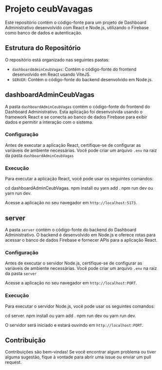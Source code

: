 # Projeto ceubVavagas

Este repositório contém o código-fonte para um projeto de Dashboard Administrativo desenvolvido com React e Node.js, utilizando o Firebase como banco de dados e autenticação.

## Estrutura do Repositório

O repositório está organizado nas seguintes pastas:

- `dashboardAdminCeubVagas`: Contém o código-fonte do frontend desenvolvido em React usando ViteJS.
- `SERVER`: Contém o código-fonte do backend desenvolvido em Node.js.

## dashboardAdminCeubVagas

A pasta `dashboardAdminCeubVagas` contém o código-fonte do frontend do Dashboard Administrativo. Esta aplicação foi desenvolvida usando o framework React e se conecta ao banco de dados Firebase para exibir dados e permitir a interação com o sistema.

### Configuração

Antes de executar a aplicação React, certifique-se de configurar as variáveis de ambiente necessárias. Você pode criar um arquivo `.env` na raiz da pasta `dashboardAdminCeubVagas`
### Execução

Para executar a aplicação React, você pode usar os seguintes comandos:

cd dashboardAdminCeubVagas.
npm install ou yarn add .
npm run dev ou yarn run dev.

Acesse a aplicação no seu navegador em `http://localhost:5173`.

## server

A pasta `server` contém o código-fonte do backend do Dashboard Administrativo. O backend é desenvolvido em Node.js e oferece rotas para acessar o banco de dados Firebase e fornecer APIs para a aplicação React.

### Configuração

Antes de executar o servidor Node.js, certifique-se de configurar as variáveis de ambiente necessárias. Você pode criar um arquivo `.env` na raiz da pasta `server`

Acesse a aplicação no seu navegador em `http://localhost:PORT`.

### Execução

Para executar o servidor Node.js, você pode usar os seguintes comandos:

cd server.
npm install ou yarn add .
npm run dev ou yarn run dev.

O servidor será iniciado e estará ouvindo em `http://localhost:PORT`.

## Contribuição

Contribuições são bem-vindas! Se você encontrar algum problema ou tiver alguma sugestão, fique à vontade para abrir uma issue ou enviar um pull request.
